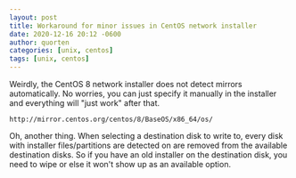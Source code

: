 ```yaml
---
layout: post
title: Workaround for minor issues in CentOS network installer
date: 2020-12-16 20:12 -0600
author: quorten
categories: [unix, centos]
tags: [unix, centos]
---
```


Weirdly, the CentOS 8 network installer does not detect mirrors
automatically.  No worries, you can just specify it manually in the
installer and everything will "just work" after that.

```
http://mirror.centos.org/centos/8/BaseOS/x86_64/os/
```

Oh, another thing.  When selecting a destination disk to write to,
every disk with installer files/partitions are detected on are removed
from the available destination disks.  So if you have an old installer
on the destination disk, you need to wipe or else it won't show up as
an available option.
